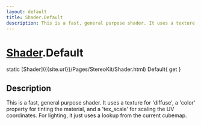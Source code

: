 ```yaml
---
layout: default
title: Shader.Default
description: This is a fast, general purpose shader. It uses a texture for 'diffuse', a 'color' property for tinting the material, and a 'tex_scale' for scaling the UV coordinates. For lighting, it just uses a lookup from the current cubemap.
---
```

# [Shader]({{site.url}}/Pages/StereoKit/Shader.html).Default

<div class='signature' markdown='1'>
static [Shader]({{site.url}}/Pages/StereoKit/Shader.html) Default{ get }
</div>

## Description
This is a fast, general purpose shader. It uses a
texture for 'diffuse', a 'color' property for tinting the
material, and a 'tex_scale' for scaling the UV coordinates. For
lighting, it just uses a lookup from the current cubemap.

